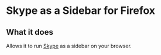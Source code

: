 # Skype as a Sidebar for Firefox

## What it does

Allows it to run [Skype](https://web.skype.com) as a sidebar on your browser.
<!--
## Screenshot

 ![screenshot](screenshot.png) -->
